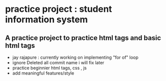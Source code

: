 <h1>practice project : student information system </h1>
<h2> A practice project to practice html tags and basic html tags </h2>
<ul>
<li>jay rajapure : currently working on implementing  "for of" loop</li>
<li>  ignore Deleted all  commit name i will fix later </li>
<li>practice beginnier html tags, css , js  </li>
<li>add meaningful features/style </li>

  
</ul>
